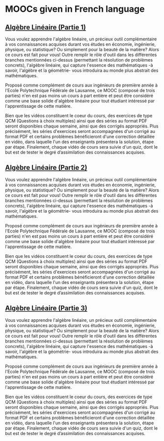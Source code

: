 # MOOCs given in French language

## [Algèbre Linéaire (Partie 1)](https://www.edx.org/course/algebre-lineaire-partie-1-epflx-algebrex-1)

Vous voulez apprendre l'algèbre linéaire, un précieux outil complémentaire à vos connaissances acquises durant vos études en économie, ingénierie, physique, ou statistique? Ou simplement pour la beauté de la matière? Alors ce cours est fait pour vous! Outre remplir le rôle d'outil dans les différentes branches mentionnées ci-dessus (permettant la résolution de problèmes concrets), l'algèbre linéaire, qui capture l'essence des mathématiques -à savoir, l'algèbre et la géométrie- vous introduira au monde plus abstrait des mathématiques.

Proposé comme complément de cours aux ingénieurs de première année à l'Ecole Polytechnique Fédérale de Lausanne, ce MOOC (composé de trois parties) n'en est pas moins un cours à part entière et peut être considéré comme une base solide d'algèbre linéaire pour tout étudiant intéressé par l'apprentissage de cette matière.

Bien que les vidéos constituent le coeur du cours, des exercices de type QCM (Questions à choix multiples) ainsi que des séries au format PDF seront disponibles chaque semaine, ainsi que des corrigés appropriés. Plus précisément, les séries d'exercices seront accompagnées d'un corrigé au format PDF et certains problèmes bénéficieront d'une correction détaillée en vidéo, dans laquelle l'un des enseignants présentera la solution, étape par étape. Finalement, chaque vidéo de cours sera suivie d'un quiz, dont le but est de tester le degré d’assimilation des connaissances acquises.

## [Algèbre Linéaire (Partie 2)](https://www.edx.org/course/algebre-lineaire-partie-2-epflx-algebre2x-1)

Vous voulez apprendre l'algèbre linéaire, un précieux outil complémentaire à vos connaissances acquises durant vos études en économie, ingénierie, physique, ou statistique? Ou simplement pour la beauté de la matière? Alors ce cours est fait pour vous! Outre remplir le rôle d'outil dans les différentes branches mentionnées ci-dessus (permettant la résolution de problèmes concrets), l'algèbre linéaire, qui capture l'essence des mathématiques -à savoir, l'algèbre et la géométrie- vous introduira au monde plus abstrait des mathématiques.

Proposé comme complément de cours aux ingénieurs de première année à l'Ecole Polytechnique Fédérale de Lausanne, ce MOOC (composé de trois parties) n'en est pas moins un cours à part entière et peut être considéré comme une base solide d'algèbre linéaire pour tout étudiant intéressé par l'apprentissage de cette matière.

Bien que les vidéos constituent le coeur du cours, des exercices de type QCM (Questions à choix multiples) ainsi que des séries au format PDF seront disponibles chaque semaine, ainsi que des corrigés appropriés. Plus précisément, les séries d'exercices seront accompagnées d'un corrigé au format PDF et certains problèmes bénéficieront d'une correction détaillée en vidéo, dans laquelle l'un des enseignants présentera la solution, étape par étape. Finalement, chaque vidéo de cours sera suivie d'un quiz, dont le but est de tester le degré d’assimilation des connaissances acquises.

## [Algèbre Linéaire (Partie 3)](https://www.edx.org/course/algebre-lineaire-partie-3-epflx-algebre3x-1)

Vous voulez apprendre l'algèbre linéaire, un précieux outil complémentaire à vos connaissances acquises durant vos études en économie, ingénierie, physique, ou statistique? Ou simplement pour la beauté de la matière? Alors ce cours est fait pour vous! Outre remplir le rôle d'outil dans les différentes branches mentionnées ci-dessus (permettant la résolution de problèmes concrets), l'algèbre linéaire, qui capture l'essence des mathématiques -à savoir, l'algèbre et la géométrie- vous introduira au monde plus abstrait des mathématiques.

Proposé comme complément de cours aux ingénieurs de première année à l'Ecole Polytechnique Fédérale de Lausanne, ce MOOC (composé de trois parties) n'en est pas moins un cours à part entière et peut être considéré comme une base solide d'algèbre linéaire pour tout étudiant intéressé par l'apprentissage de cette matière.

Bien que les vidéos constituent le coeur du cours, des exercices de type QCM (Questions à choix multiples) ainsi que des séries au format PDF seront disponibles chaque semaine, ainsi que des corrigés appropriés. Plus précisément, les séries d'exercices seront accompagnées d'un corrigé au format PDF et certains problèmes bénéficieront d'une correction détaillée en vidéo, dans laquelle l'un des enseignants présentera la solution, étape par étape. Finalement, chaque vidéo de cours sera suivie d'un quiz, dont le but est de tester le degré d’assimilation des connaissances acquises.
